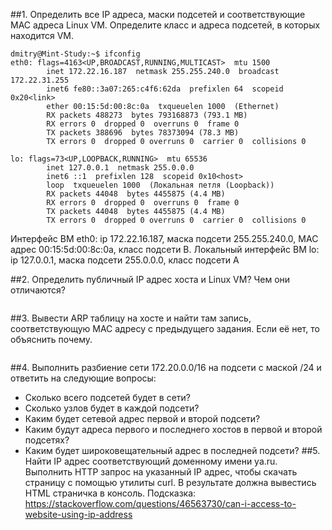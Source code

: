 ##1. Определить все IP адреса, маски подсетей и соответствующие MAC адреса Linux VM. Определите класс и адреса подсетей, в которых находится VM.
```
dmitry@Mint-Study:~$ ifconfig
eth0: flags=4163<UP,BROADCAST,RUNNING,MULTICAST>  mtu 1500
        inet 172.22.16.187  netmask 255.255.240.0  broadcast 172.22.31.255
        inet6 fe80::3a07:265:c4f6:62da  prefixlen 64  scopeid 0x20<link>
        ether 00:15:5d:00:8c:0a  txqueuelen 1000  (Ethernet)
        RX packets 488273  bytes 793168873 (793.1 MB)
        RX errors 0  dropped 0  overruns 0  frame 0
        TX packets 388696  bytes 78373094 (78.3 MB)
        TX errors 0  dropped 0 overruns 0  carrier 0  collisions 0

lo: flags=73<UP,LOOPBACK,RUNNING>  mtu 65536
        inet 127.0.0.1  netmask 255.0.0.0
        inet6 ::1  prefixlen 128  scopeid 0x10<host>
        loop  txqueuelen 1000  (Локальная петля (Loopback))
        RX packets 44048  bytes 4455875 (4.4 MB)
        RX errors 0  dropped 0  overruns 0  frame 0
        TX packets 44048  bytes 4455875 (4.4 MB)
        TX errors 0  dropped 0 overruns 0  carrier 0  collisions 0
``` 
Интерфейс ВМ eth0: ip 172.22.16.187, маска подсети 255.255.240.0, MAC адрес 00:15:5d:00:8c:0a, класс подсети В. Локальный интерфейс ВМ lo: ip 127.0.0.1, маска подсети 255.0.0.0, класс подсети А

##2. Определить публичный IP адрес хоста и Linux VM? Чем они отличаются?
```

``` 
##3. Вывести ARP таблицу на хосте и найти там запись, соответствующую MAC адресу с предыдущего задания. Если её нет, то объяснить почему.
```

``` 
##4. Выполнить разбиение сети 172.20.0.0/16 на подсети с маской /24 и ответить на следующие вопросы:
- Сколько всего подсетей будет в сети?
- Сколько узлов будет в каждой подсети?
- Каким будет сетевой адрес первой и второй подсети?
- Каким будут адреса первого и последнего хостов в первой и второй подсетях?
- Каким будет широковещательный адрес в последней подсети?
##5. Найти IP адрес соответствующий доменному имени ya.ru. Выполнить HTTP запрос на указанный IP адрес, чтобы скачать страницу с помощью утилиты curl. В результате должна вывестись HTML страничка в консоль. Подсказка: https://stackoverflow.com/questions/46563730/can-i-access-to-website-using-ip-address
```

``` 